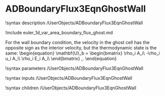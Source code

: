 # ADBoundaryFlux3EqnGhostWall

!syntax description /UserObjects/ADBoundaryFlux3EqnGhostWall

!include euler_1d_var_area_boundary_flux_ghost.md

For the wall boundary condition, the velocity in the ghost cell has the
opposite sign as the interior velocity, but the thermodynamic state is the
same:
\begin{equation}
  \mathbf{U}_b = \begin{bmatrix}
    \rho_i A_i\\
    -\rho_i u_i A_i\\
    \rho_i E_i A_i\\
  \end{bmatrix} \,.
\end{equation}

!syntax parameters /UserObjects/ADBoundaryFlux3EqnGhostWall

!syntax inputs /UserObjects/ADBoundaryFlux3EqnGhostWall

!syntax children /UserObjects/ADBoundaryFlux3EqnGhostWall
